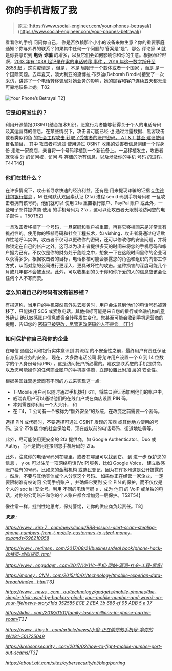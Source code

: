 # 你的手机背叛了我

> 原文:[https://www.social-engineer.com/your-phones-betrayal/](https://www.social-engineer.com/your-phones-betrayal/)

看看你的手机 问问你自己， 你是否依赖那个小小的设备来做生意？你的重要家庭通知？你与外界的联系？如果其中任何一个问题的 答案是“是”，那么 评论家 al 就是你要意识到 **电话** **诈骗** 的增多，以及它们会如何影响你和你的生意。根据*纽约时报*，[2013 年有 1038 起记录在案的电话转移 事件 ，2016 年这一数字跃升至 2658 起](https://www.nytimes.com/2017/08/21/business/dealbook/phone-hack-bitcoin-virtual-currency.html) 。这次疫情是 ，但是， 不是 局限于一个载体或者一个国家 ，而是 是一个国际问题。去年夏天，澳大利亚的黛博拉·布罗迪(Deborah Brodie)接受了一次采访，讲述了一个电话转移骗局对她业务的影响，她的顾客和客户连续五天都无法可靠地联系上她。T82

![Your Phone’s Betrayal](../Images/26ab47d9595eb5b86abd0b08cb42c985.png)
T2】

### 它是如何发生的？

利用开源情报(OSINT)结合技术知识，恶意行为者能够获得关于个人的电话号码 及其运营商的信息。在某些情况下，攻击者可能已经 也 通过泄露数据、黑客攻击或者类似钓鱼 [的社会工程攻击 获取了受害者的账户密码。 AT & T 甚至 建议使用冒名顶替，](https://about.att.com/sites/cybersecurity/ni/blog/porting) 其中 攻击者将通过 使用通过 OSINT 收集的受害者信息创建一个假身份 走进一家商店，亲自将一个号码移植到一个新设备上。一旦移植发生，攻击者 就获得 对 的访问权，访问 与 存储的所有信息，以及涉及你的手机 号码 的进程。T44T46】

### 他们在找什么？

在许多情况下，攻击者寻求快速的经济利益。还有是 用来提现诈骗的证据 [c 伪钞 钱包](https://www.nytimes.com/2017/08/21/business/dealbook/phone-hack-bitcoin-virtual-currency.html)[银行信息](https://www.king5.com/article/news/thieves-are-stealing-your-cell-phone-number-to-take-your-money/281-501725049) 。M 任何默认双因素认证 (2fa) 进程 sen d 码到手机号码和 一旦攻击者拥有该号码，他们就可以 使用 2fa 重置银行账户、PayPal 账户 或此外，一些电子邮件提供商 使用 的手机号码为 2fa ，这可以让攻击者无限制地访问您的电子邮件 。T50T52】

一旦攻击者移植了一个号码，一旦密码和账户被重置，再将它移植回来是非常具有挑战性的。使用你的移植号码和社会工程技术，如 vishing，攻击者将通过电话欺诈性地呼叫实体，攻击者不仅可以更改你的密码，还可以修改你的安全问题，并将你锁定在自己的帐户之外。这可以为攻击者提供多天的时间来将您的手机号码和帐户据为己有。不仅仅是你的财务处于危险之中，想象一下在这段时间里你的企业可以获得多少[](https://www.social-engineer.org/newsletter/social-engineer-newsletter-vol-08-issue-102/)。根据攻击者的目标，电话移植可能会暴露您的角色和组织的内部工作方式，从而对您的公司进行更深入、更具破坏性的攻击。这种损害的深度可能几个月或几年都不会被发现。此外，可以收集到的关于你和你所爱的人的信息应该会让任何个人不寒而栗。

### 怎么知道自己的号码有没有被移植？

有报道称，当用户的手机突然意外失去服务时，用户会注意到他们的电话号码被转移了，只能拨打 SOS 或紧急电话。其他指标可能是来自您的银行或金融机构的[意外确认](https://www.king5.com/article/news/thieves-are-stealing-your-cell-phone-number-to-take-your-money/281-501725049) 确认敏感账户信息或资金转移发生变化。您甚至可能会收到手机运营商的提醒，告知您的 [密码已被更改，尽管更改密码的人不是您。【T14](https://kdvr.com/2018/01/11/family-loses-thousands-in-phone-carrier-scam/)

### 如何保护你自己和你的企业

在电信 通信公司和银行实体意识到 其流程 的不安全性之前，最终用户有责任保证自身及其业务的安全。 现在，大多数电话公司 将允许用户设置一个 6 到 14 位数字的个人身份号码(PIN) ，这是访问帐户所必需的。建议您联系您的手机提供商，以及您可能操作的任何商业账户的手机提供商，立即设置此附加 层的 安全性。 

根据[](https://krebsonsecurity.com/2018/02/how-to-fight-mobile-number-port-out-scams/)美国蜂窝运营商有不同的方式来实现这一点:

*   T-Mobile 用户可以随时通过手机拨打 611，将端口验证添加到他们的帐户中，
*   威瑞森用户可以通过他们的在线门户或在商店设置 PIN 码，
*   冲刺需要你利用一个大头针， 和
*   在 T4，T 公司有一个被称为“额外安全”的系统，在改变之前需要一个密码。

选择 PIN 或代码时，不要选择可通过 OSINT 发现的东西 或其他地方使用的号码。这个 不包括 你的社会保险号、现在或以前的电话号码、街道地址等等。

此外，尽可能使用更安全的 2fa 提供商，如 Google Authenticator、Duo 或 Authy，而不是使用连接到您手机号码的 2fa。

此外，注意你的电话号码列在哪里，或者在哪里可以找到它。 到 进一步 保护您的 信息 ， y ou 可以注册一项网络电话(VoIP)服务，比如 Google Voice， 建立敏感账户独有的号码，比如您的金融机构 或选民登记，因为在许多州这是公开披露的 。然后，不要与其他实体或个人分享这个号码。 如果你正在经营一家企业，一定要限制谁有权访问 公司手机账户 ，并确保它受到 安全 PIN 的保护，而不仅仅是个人的 soc ial 安全号。利用 不同的电话号码 s ，成为 他们 的 VoIP 或单独的电话，对你的公司账户和你的个人账户都会增加另一层保护。T52T54】

像往常一样，批判性地思考，保持警惕，让你的供应商负起责任。T8】

***来源** :*

*[https://www . kiro 7 . com/news/local/BBB-issues-alert-scam-stealing-phone-numbers-from-t-mobile-customers-to-steal-money-expands/696210058](https://www.kiro7.com/news/local/bbb-issues-alert-scam-stealing-phone-numbers-from-t-mobile-customers-to-steal-money-expands/696210058)*

*[https://www . nytimes . com/2017/08/21/business/deal book/phone-hack-比特币-虚拟货币. html](https://www.nytimes.com/2017/08/21/business/dealbook/phone-hack-bitcoin-virtual-currency.html)*

*[https://www . engadget . com/2017/10/11/t-手机-网站-漏洞-社交-工程-黑客/](https://www.engadget.com/2017/10/11/t-mobile-website-flaw-social-engineering-hacks/)*

*[https://money . CNN . com/2015/10/01/technology/tmobile-experian-data-breach/index . html](https://money.cnn.com/2015/10/01/technology/tmobile-experian-data-breach/index.html)T3】*

*[https://www . news . com . au/technology/gadgets/mobile-phones/the-simple-trick-used-by-hackers-pinch-your-mobile-number-and-wreak-on-your-life/news-story/1dd 352585 ECE 2 EBA 3b 686 ef 95 ADB 5 e 37](https://www.news.com.au/technology/gadgets/mobile-phones/the-simple-trick-used-by-hackers-to-pinch-your-mobile-number-and-wreak-havoc-on-your-life/news-story/1dd352585ece2eba3b686ef95adb5e37)*

*[https://kdvr . com/2018/01/11/family-loses-millions-in-phone-carrier-scam/](https://kdvr.com/2018/01/11/family-loses-thousands-in-phone-carrier-scam/)T3】*

*[https://www . king 5 . com/article/news/小偷-正在偷你的手机号-拿你的钱/281-501725049](https://www.king5.com/article/news/thieves-are-stealing-your-cell-phone-number-to-take-your-money/281-501725049)*

*[https://krebsonsecurity . com/2018/02/how-to-fight-mobile-number-port-out-scams/](https://krebsonsecurity.com/2018/02/how-to-fight-mobile-number-port-out-scams/)T3】*

*https://about.att.com/sites/cybersecurity/ni/blog/porting*